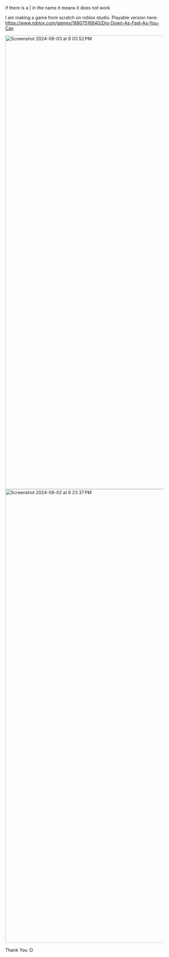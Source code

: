 if there is a | in the name it means it does not work

I am making a game from scratch on roblox studio.
Playable version here: https://www.roblox.com/games/18807516840/Dig-Down-As-Fast-As-You-Can



<img width="1440" alt="Screenshot 2024-08-03 at 8 03 52 PM" src="https://github.com/user-attachments/assets/eb4738c8-e677-45e0-92a5-4f30f9a54d30">
<img width="1440" alt="Screenshot 2024-08-02 at 6 23 37 PM" src="https://github.com/user-attachments/assets/95d9e666-8cf6-43bd-b11e-19588bb213f0">

Thank You
:D
